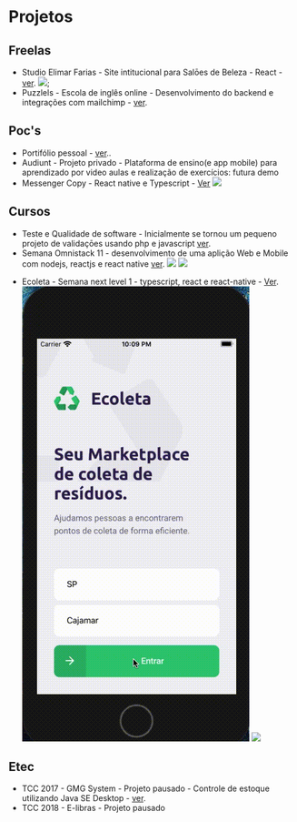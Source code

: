 # Projetos
## Freelas
- Studio Elimar Farias - Site intitucional para Salōes de Beleza - React - <a target="_blank" href="https://studio-elimar-farias.now.sh/">ver</a>.
![](Studio_Elimar_Farias.gif);
- Puzzlels - Escola de inglês online - Desenvolvimento do backend e integrações com mailchimp - <a target="_blank" href="https://www.puzzlels.com.br/?utm_source=github:guilherme&utm_medium=projetos&utm_campaign=projetos:guilherme">ver</a>.

## Poc's
- Portifólio pessoal - <a target="_blank" href="https://guilhermesalviano.now.sh/">ver</a>..
- Audiunt - Projeto privado - Plataforma de ensino(e app mobile) para aprendizado por video aulas e realização de exercícios: futura demo
- Messenger Copy - React native e Typescript - <a target="_blank" href="https://github.com/Guibs1/mensseger-copy">Ver</a>
![](https://raw.githubusercontent.com/Guibs1/messenger-copy/master/messenger_copy.gif)

## Cursos
- Teste e Qualidade de software - Inicialmente se tornou um pequeno projeto de validaçōes usando php e javascript <a target="_blank" href="https://github.com/Guibs1/Testes-QualidadedeSoftware">ver</a>.
- Semana Omnistack 11 - desenvolvimento de uma aplição Web e Mobile com nodejs, reactjs e react native <a target="_blank" href="https://github.com/Guibs1/to-be-hero">ver</a>.
![](https://github.com/Guibs1/to-be-hero/raw/master/to-be-hero-app.gif)
![](https://github.com/Guibs1/to-be-hero/raw/master/to-be-hero-web.gif)
<!-- Upload de arquivos - local e aws-s3 com nodejs - <a target="_blank" href="https://github.com/Guibs1/upload-files-nodejs-react">Ver</a>.-->
- Ecoleta - Semana next level 1 - typescript, react e react-native - <a target="_blank" href="https://github.com/Guibs1/semana-next-level1">Ver</a>.
![](https://github.com/Guibs1/ecoleta/raw/master/ecoleta-app.gif)
![](https://github.com/Guibs1/ecoleta/raw/master/ecoleta-web.gif)

## Etec
- TCC 2017 - GMG System - Projeto pausado - Controle de estoque utilizando Java SE Desktop - <a target="_blank" href="https://github.com/Guibs1/TCC-Etec-2017/">ver</a>.
- TCC 2018 - E-libras - Projeto pausado
